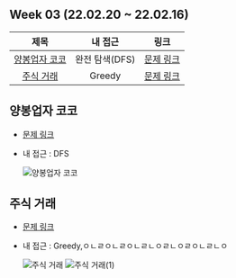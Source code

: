 ## Week 03 (22.02.20 ~ 22.02.16)
| 제목 | 내 접근 | 링크 |
| :---: | :---: | :---: |
| [양봉업자 코코](#양봉업자-코코) | 완전 탐색(DFS) | [문제 링크](https://pro.mincoding.co.kr/enterprise/contest/ssafy_9/275/problem/A%ED%98%95_%EA%B8%B0%EC%B6%9C1) |
| [주식 거래](#주식-거래) | Greedy | [문제 링크](https://pro.mincoding.co.kr/enterprise/contest/ssafy_9/275/problem/A%ED%98%95_%EA%B8%B0%EC%B6%9C2) |

## 양봉업자 코코
- [문제 링크](https://pro.mincoding.co.kr/enterprise/contest/ssafy_9/275/problem/A%ED%98%95_%EA%B8%B0%EC%B6%9C1)
- 내 접근 : DFS

    ![양봉업자 코코](https://user-images.githubusercontent.com/75352656/221365317-7184ec7d-8f68-4fd7-afe5-bcef4c790168.png)

## 주식 거래
- [문제 링크](https://pro.mincoding.co.kr/enterprise/contest/ssafy_9/275/problem/A%ED%98%95_%EA%B8%B0%EC%B6%9C2)
- 내 접근 : Greedy,ㅇㄴㄹㅇㄴㄹㅇㄴㄹㄴㅇㄹㄴㅇㄹㅇㄴㄹㄴㅇ

    ![주식 거래](https://user-images.githubusercontent.com/75352656/221365323-46ea334f-85c3-46dd-9fb5-d9e2655df5f0.png)
    ![주식 거래(1)](https://user-images.githubusercontent.com/75352656/221365326-c48a5442-31cd-4de8-8240-9b4360280986.png)